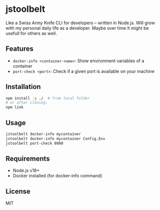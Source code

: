 # jstoolbelt

Like a Swiss Army Knife CLI for developers – written in Node.js.
Will grow with my personal daily life as a developer. Maybe over time
it might be usefull for others as well. 

## Features

- `docker-info <container-name>`: Show environment variables of a container
- `port-check <port>`: Check if a given port is available on your machine

## Installation

```bash
npm install -g ./  # from local folder
# or after cloning:
npm link
```

## Usage

```bash
jstoolbelt docker-info mycontainer
jstoolbelt docker-info mycontainer Config.Env
jstoolbelt port-check 8080
```

## Requirements

- Node.js v18+
- Docker installed (for docker-info command)

## License
MIT
